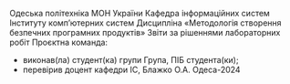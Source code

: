 Одеська політехніка МОН України
Кафедра інформаційних систем Інституту комп’ютерних систем
Дисципліна «Методологія створення безпечних програмних продуктів»
Звіти за рішеннями лабораторних робіт
Проєктна команда:
- виконав(ла) студент(ка) групи Група, ПІБ студента(ки);
- перевірив доцент кафедри ІС, Блажко О.А.
Одеса-2024
